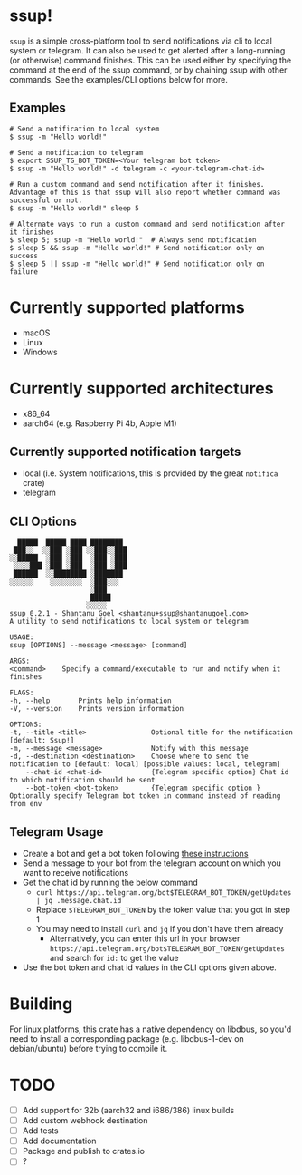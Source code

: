 # ssup!

`ssup` is a simple cross-platform tool to send notifications via cli to local system or telegram.
It can also be used to get alerted after a long-running (or otherwise) command finishes. This can be used either by specifying the command at the end of the ssup command, or by chaining ssup with other commands. See the examples/CLI options below for more.

## Examples
```
# Send a notification to local system
$ ssup -m "Hello world!"

# Send a notification to telegram
$ export SSUP_TG_BOT_TOKEN=<Your telegram bot token>
$ ssup -m "Hello world!" -d telegram -c <your-telegram-chat-id> 

# Run a custom command and send notification after it finishes. Advantage of this is that ssup will also report whether command was successful or not.
$ ssup -m "Hello world!" sleep 5

# Alternate ways to run a custom command and send notification after it finishes
$ sleep 5; ssup -m "Hello world!"  # Always send notification
$ sleep 5 && ssup -m "Hello world!" # Send notification only on success
$ sleep 5 || ssup -m "Hello world!" # Send notification only on failure

```

# Currently supported platforms
- macOS
- Linux
- Windows

# Currently supported architectures
- x86_64
- aarch64 (e.g. Raspberry Pi 4b, Apple M1)

## Currently supported notification targets
- local (i.e. System notifications, this is provided by the great `notifica` crate)
- telegram

## CLI Options
```
  █████  █████ ████ ████████ 
 ███░░  ░░███ ░███ ░░███░░███
░░█████  ░███ ░███  ░███ ░███
 ░░░░███ ░███ ░███  ░███ ░███
 ██████  ░░████████ ░███████ 
░░░░░░    ░░░░░░░░  ░███░░░  
                    ░███     
                    █████    
                   ░░░░░     
ssup 0.2.1 - Shantanu Goel <shantanu+ssup@shantanugoel.com>
A utility to send notifications to local system or telegram

USAGE:
ssup [OPTIONS] --message <message> [command]

ARGS:
<command>    Specify a command/executable to run and notify when it finishes

FLAGS:
-h, --help       Prints help information
-V, --version    Prints version information

OPTIONS:
-t, --title <title>                Optional title for the notification [default: Ssup!]
-m, --message <message>            Notify with this message
-d, --destination <destination>    Choose where to send the notification to [default: local] [possible values: local, telegram]
    --chat-id <chat-id>            {Telegram specific option} Chat id to which notification should be sent
    --bot-token <bot-token>        {Telegram specific option } Optionally specify Telegram bot token in command instead of reading from env
```

## Telegram Usage
- Create a bot and get a bot token following [these instructions](https://core.telegram.org/bots#6-botfather)
- Send a message to your bot from the telegram account on which you want to receive notifications
- Get the chat id by running the below command
  - `curl https://api.telegram.org/bot$TELEGRAM_BOT_TOKEN/getUpdates | jq .message.chat.id`
  - Replace `$TELEGRAM_BOT_TOKEN` by the token value that you got in step 1
  - You may need to install `curl` and `jq` if you don't have them already
    - Alternatively, you can enter this url in your browser `https://api.telegram.org/bot$TELEGRAM_BOT_TOKEN/getUpdates` and search for `id:` to get the value
- Use the bot token and chat id values in the CLI options given above. 

# Building
For linux platforms, this crate has a native dependency on libdbus, so you'd need to install a corresponding package (e.g. libdbus-1-dev on debian/ubuntu) before trying to compile it.

# TODO
- [ ] Add support for 32b (aarch32 and i686/386) linux builds
- [ ] Add custom webhook destination
- [ ] Add tests
- [ ] Add documentation
- [ ] Package and publish to crates.io
- [ ] ?